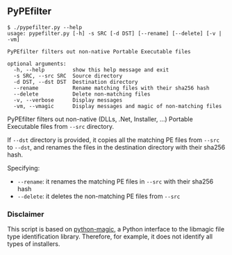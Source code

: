 ## PyPEfilter

```
$ ./pypefilter.py --help
usage: pypefilter.py [-h] -s SRC [-d DST] [--rename] [--delete] [-v | -vm]

PyPEfilter filters out non-native Portable Executable files

optional arguments:
  -h, --help         show this help message and exit
  -s SRC, --src SRC  Source directory
  -d DST, --dst DST  Destination directory
  --rename           Rename matching files with their sha256 hash
  --delete           Delete non-matching files
  -v, --verbose      Display messages
  -vm, --vmagic      Display messages and magic of non-matching files
```

PyPEfilter filters out non-native (DLLs, .Net, Installer, ...) Portable Executable files from `--src` directory.

If `--dst` directory is provided, it copies all the matching PE files from `--src` to `--dst`, and renames the files in the destination directory with their sha256 hash.

Specifying:
*  `--rename`: it renames the matching PE files in `--src` with their sha256 hash
*  `--delete`: it deletes the non-matching PE files from `--src`


### Disclaimer
This script is based on [python-magic](https://pypi.org/project/python-magic/), a Python interface to the libmagic file type identification library.
Therefore, for example, it does not identify all types of installers.
